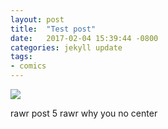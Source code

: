 ```yaml
---
layout: post
title:  "Test post"
date:   2017-02-04 15:39:44 -0800
categories: jekyll update
tags:
- comics
---
```

<img src="BASE/assets/icebear.gif" >

rawr post 5 rawr why you no center
